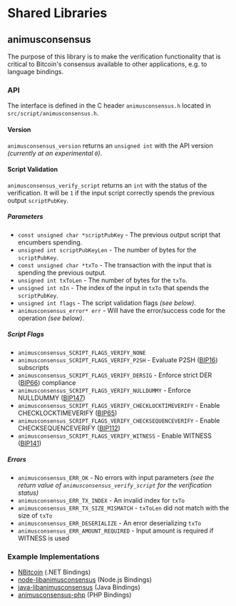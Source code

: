 Shared Libraries
================

## animusconsensus

The purpose of this library is to make the verification functionality that is critical to Bitcoin's consensus available to other applications, e.g. to language bindings.

### API

The interface is defined in the C header `animusconsensus.h` located in  `src/script/animusconsensus.h`.

#### Version

`animusconsensus_version` returns an `unsigned int` with the API version *(currently at an experimental `0`)*.

#### Script Validation

`animusconsensus_verify_script` returns an `int` with the status of the verification. It will be `1` if the input script correctly spends the previous output `scriptPubKey`.

##### Parameters
- `const unsigned char *scriptPubKey` - The previous output script that encumbers spending.
- `unsigned int scriptPubKeyLen` - The number of bytes for the `scriptPubKey`.
- `const unsigned char *txTo` - The transaction with the input that is spending the previous output.
- `unsigned int txToLen` - The number of bytes for the `txTo`.
- `unsigned int nIn` - The index of the input in `txTo` that spends the `scriptPubKey`.
- `unsigned int flags` - The script validation flags *(see below)*.
- `animusconsensus_error* err` - Will have the error/success code for the operation *(see below)*.

##### Script Flags
- `animusconsensus_SCRIPT_FLAGS_VERIFY_NONE`
- `animusconsensus_SCRIPT_FLAGS_VERIFY_P2SH` - Evaluate P2SH ([BIP16](https://github.com/animus/bips/blob/master/bip-0016.mediawiki)) subscripts
- `animusconsensus_SCRIPT_FLAGS_VERIFY_DERSIG` - Enforce strict DER ([BIP66](https://github.com/animus/bips/blob/master/bip-0066.mediawiki)) compliance
- `animusconsensus_SCRIPT_FLAGS_VERIFY_NULLDUMMY` - Enforce NULLDUMMY ([BIP147](https://github.com/animus/bips/blob/master/bip-0147.mediawiki))
- `animusconsensus_SCRIPT_FLAGS_VERIFY_CHECKLOCKTIMEVERIFY` - Enable CHECKLOCKTIMEVERIFY ([BIP65](https://github.com/animus/bips/blob/master/bip-0065.mediawiki))
- `animusconsensus_SCRIPT_FLAGS_VERIFY_CHECKSEQUENCEVERIFY` - Enable CHECKSEQUENCEVERIFY ([BIP112](https://github.com/animus/bips/blob/master/bip-0112.mediawiki))
- `animusconsensus_SCRIPT_FLAGS_VERIFY_WITNESS` - Enable WITNESS ([BIP141](https://github.com/animus/bips/blob/master/bip-0141.mediawiki))

##### Errors
- `animusconsensus_ERR_OK` - No errors with input parameters *(see the return value of `animusconsensus_verify_script` for the verification status)*
- `animusconsensus_ERR_TX_INDEX` - An invalid index for `txTo`
- `animusconsensus_ERR_TX_SIZE_MISMATCH` - `txToLen` did not match with the size of `txTo`
- `animusconsensus_ERR_DESERIALIZE` - An error deserializing `txTo`
- `animusconsensus_ERR_AMOUNT_REQUIRED` - Input amount is required if WITNESS is used

### Example Implementations
- [NBitcoin](https://github.com/NicolasDorier/NBitcoin/blob/master/NBitcoin/Script.cs#L814) (.NET Bindings)
- [node-libanimusconsensus](https://github.com/bitpay/node-libanimusconsensus) (Node.js Bindings)
- [java-libanimusconsensus](https://github.com/dexX7/java-libanimusconsensus) (Java Bindings)
- [animusconsensus-php](https://github.com/Bit-Wasp/animusconsensus-php) (PHP Bindings)
